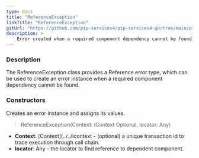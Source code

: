 ```yaml
---
type: docs
title: "ReferenceException"
linkTitle: "ReferenceException"
gitUrl: "https://github.com/pip-services4/pip-services4-go/tree/main/pip-services4-components-go"
description: >
    Error created when a required component dependency cannot be found.
---
```


### Description

The ReferenceException class provides a Reference error type, which can be used to create an error instance when a required component dependency cannot be found.

### Constructors
Creates an error instance and assigns its values.

> ReferenceException(Context: IContext Optional, locator: Any)

- **Context**: [Context](../../icontext - (optional) a unique transaction id to trace execution through call chain.
- **locator**: Any - the locator to find reference to dependent component.


